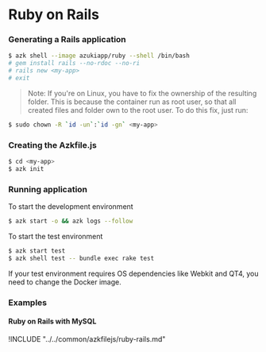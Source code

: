 # Ruby on Rails

### Generating a Rails application

```sh
$ azk shell --image azukiapp/ruby --shell /bin/bash
# gem install rails --no-rdoc --no-ri
# rails new <my-app>
# exit
```

> Note: If you're on Linux, you have to fix the ownership of the resulting folder. This is because the container run as root user, so that all created files and folder own to the root user. To do this fix, just run:

```sh
$ sudo chown -R `id -un`:`id -gn` <my-app>
```

### Creating the Azkfile.js

```sh
$ cd <my-app>
$ azk init
```

### Running application

To start the development environment

```sh
$ azk start -o && azk logs --follow
```

To start the test environment

```sh
$ azk start test
$ azk shell test -- bundle exec rake test
```

If your test environment requires OS dependencies like Webkit and QT4, you need to change the Docker image.

### Examples

#### Ruby on Rails with MySQL

!INCLUDE "../../common/azkfilejs/ruby-rails.md"
